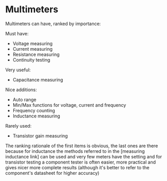 Multimeters
===========

Multimeters can have, ranked by importance:

Must have:

-   Voltage measuring
-   Current measuring
-   Resistance measuring
-   Continuity testing

Very useful:

-   Capacitance measuring

Nice additions:

-   Auto range
-   Min/Max functions for voltage, current and frequency
-   Frequency counting
-   Inductance measuring

Rarely used:

-   Transistor gain measuring

The ranking rationale of the first items is obvious, the last ones are
there because for inductance the methods referred to in the \[measuring
inductance link\] can be used and very few meters have the setting and
for transistor testing a component tester is often easier, more
practical and gives nicer more complete results (although it\'s better
to refer to the component\'s datasheet for higher accuracy)
